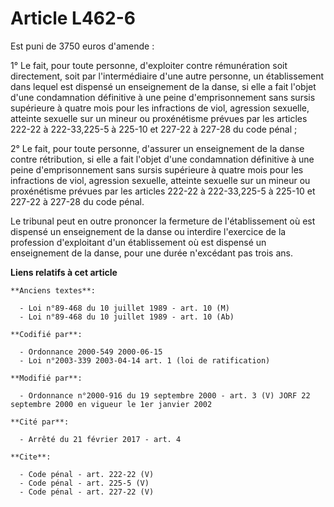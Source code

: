 # Article L462-6

Est puni de 3750 euros d'amende : 

1° Le fait, pour toute personne, d'exploiter contre rémunération soit directement, soit par l'intermédiaire d'une autre
personne, un établissement dans lequel est dispensé un enseignement de la danse, si elle a fait l'objet d'une condamnation
définitive à une peine d'emprisonnement sans sursis supérieure à quatre mois pour les infractions de viol, agression
sexuelle, atteinte sexuelle sur un mineur ou proxénétisme prévues par les articles 222-22 à 222-33,225-5 à 225-10 et 227-22 à
227-28 du code pénal ; 

2° Le fait, pour toute personne, d'assurer un enseignement de la danse contre rétribution, si elle a fait l'objet d'une
condamnation définitive à une peine d'emprisonnement sans sursis supérieure à quatre mois pour les infractions de viol,
agression sexuelle, atteinte sexuelle sur un mineur ou proxénétisme prévues par les articles 222-22 à 222-33,225-5 à 225-10
et 227-22 à 227-28 du code pénal. 

Le tribunal peut en outre prononcer la fermeture de l'établissement où est dispensé un enseignement de la danse ou interdire
l'exercice de la profession d'exploitant d'un établissement où est dispensé un enseignement de la danse, pour une durée
n'excédant pas trois ans.

**Liens relatifs à cet article**

	**Anciens textes**:

	  - Loi n°89-468 du 10 juillet 1989 - art. 10 (M)
	  - Loi n°89-468 du 10 juillet 1989 - art. 10 (Ab)

	**Codifié par**:

	  - Ordonnance 2000-549 2000-06-15
	  - Loi n°2003-339 2003-04-14 art. 1 (loi de ratification)

	**Modifié par**:

	  - Ordonnance n°2000-916 du 19 septembre 2000 - art. 3 (V) JORF 22 septembre 2000 en vigueur le 1er janvier 2002

	**Cité par**:

	  - Arrêté du 21 février 2017 - art. 4

	**Cite**:

	  - Code pénal - art. 222-22 (V)
	  - Code pénal - art. 225-5 (V)
	  - Code pénal - art. 227-22 (V)
